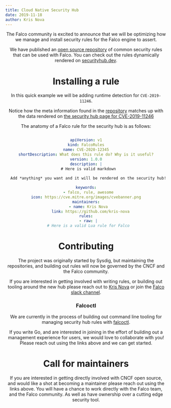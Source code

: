 ```yaml
---
title: Cloud Native Security Hub
date: 2019-11-18
author: Kris Nova
---
```

<center>

The Falco community is excited to announce that we will be optimizing how we manage and install security rules for the Falco engine to assert.

We have published an [open source repository](https://github.com/falcosecurity/cloud-native-security-hub/tree/master/resources/falco) of common security rules that can be used with Falco. You can check out the rules dynamically rendered on [securityhub.dev](https://securityhub.dev/).

# Installing a rule

In this quick example we will be adding runtime detection for `CVE-2019-11246`. 

Notice how the meta information found in the [repository](https://github.com/falcosecurity/cloud-native-security-hub/blob/master/resources/falco/cve/2019-11246.yaml#L10-L19) matches up with the data rendered on [the security hub page for CVE-2019-11246](https://github.com/falcosecurity/cloud-native-security-hub/blob/master/resources/falco/cve/2019-11246.yaml#L10-L19)

The anatomy of a Falco rule for the security hub is as follows:


```yaml

apiVersion: v1
kind: FalcoRules
name: CVE-2020-12345
shortDescription: What does this rule do? Why is it useful?
version: 1.0.0
description: |
  # Here is valid markdown
  
  Add *anything* you want and it will be rendered on the security hub!

keywords:
  - falco, rule, awesome
icon: https://cve.mitre.org/images/cvebanner.png
maintainers:
  - name: Kris Nova
    link: https://github.com/kris-nova
rules:
  - raw: |
  # Here is a valid Lua rule for Falco
```


# Contributing 

The project was originally started by Sysdig, but maintaining the repositories, and building out rules will now be governed by the CNCF and the Falco community. 

If you are interested in getting involved with writing rules, or building out tooling around the new hub please reach out to [Kris Nova](mailto:nova@sysdig.com) or join the [Falco slack channel](slack.sysdig.com).

### Falcoctl

We are currently in the process of building out command line tooling for managing security hub rules with [falcoctl](github.com/falcosecurity/falcoctl).

If you write Go, and are interested in joining in the effort of building out a management experience for users, we would love to collaborate with you! Please reach out using the links above and we can get started. 

# Call for maintainers 

If you are interested in getting directly involved with CNCF open source, and would like a shot at becoming a maintainer please reach out using the links above. You will have a chance to work directly with the Falco team, and the Falco community. As well as have ownership over a cutting edge security tool.

</center>
